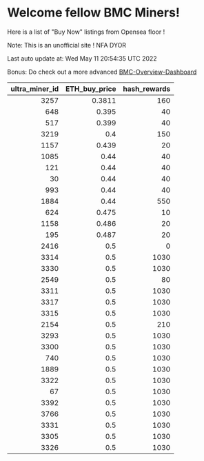 # Welcome fellow BMC Miners!
Here is a list of "Buy Now" listings from Opensea floor !

Note: This is an unofficial site ! NFA DYOR

Last auto update at: Wed May 11 20:54:35 UTC 2022

Bonus: Do check out a more advanced [BMC-Overview-Dashboard](https://dune.com/defifunk/BMC-Overview-Dashboard)


|   ultra_miner_id |   ETH_buy_price |   hash_rewards |
|-----------------:|----------------:|---------------:|
|             3257 |          0.3811 |            160 |
|              648 |          0.395  |             40 |
|              517 |          0.399  |             40 |
|             3219 |          0.4    |            150 |
|             1157 |          0.439  |             20 |
|             1085 |          0.44   |             40 |
|              121 |          0.44   |             40 |
|               30 |          0.44   |             40 |
|              993 |          0.44   |             40 |
|             1884 |          0.44   |            550 |
|              624 |          0.475  |             10 |
|             1158 |          0.486  |             20 |
|              195 |          0.487  |             20 |
|             2416 |          0.5    |              0 |
|             3314 |          0.5    |           1030 |
|             3330 |          0.5    |           1030 |
|             2549 |          0.5    |             80 |
|             3311 |          0.5    |           1030 |
|             3317 |          0.5    |           1030 |
|             3315 |          0.5    |           1030 |
|             2154 |          0.5    |            210 |
|             3293 |          0.5    |           1030 |
|             3300 |          0.5    |           1030 |
|              740 |          0.5    |           1030 |
|             1889 |          0.5    |           1030 |
|             3322 |          0.5    |           1030 |
|               67 |          0.5    |           1030 |
|             3392 |          0.5    |           1030 |
|             3766 |          0.5    |           1030 |
|             3331 |          0.5    |           1030 |
|             3305 |          0.5    |           1030 |
|             3326 |          0.5    |           1030 |